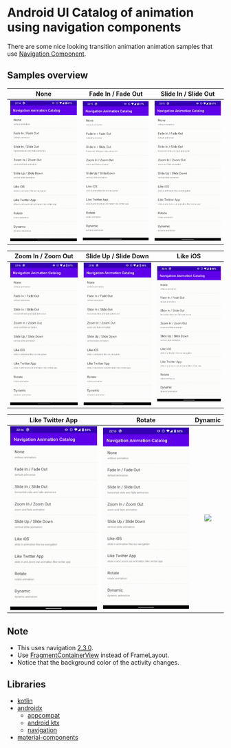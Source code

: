 # Android UI Catalog of animation using navigation components
There are some nice looking transition animation animation samples that use [Navigation Component](https://developer.android.com/guide/navigation/navigation-getting-started).

## Samples overview
None|Fade In / Fade Out|Slide In / Slide Out
:--:|:--:|:--:
![](./images/1_none.gif)|![](./images/2_fade.gif)|![](./images/3_slide.gif)

Zoom In / Zoom Out|Slide Up / Slide Down|Like iOS
:--:|:--:|:--:
![](./images/4_zoom.gif)|![](./images/5_up.gif)|![](./images/6_ios.gif)

Like Twitter App|Rotate|Dynamic
:--:|:--:|:--:
![](./images/7_twitter.gif)|![](./images/8_rotate.gif)|![](./images/9_dynamic.gif)

## Note
* This uses navigation [2.3.0](https://developer.android.com/jetpack/androidx/releases/navigation#version_230_3).
* Use [FragmentContainerView](https://developer.android.com/reference/androidx/fragment/app/FragmentContainerView) instead of FrameLayout.
* Notice that the background color of the activity changes.

## Libraries
* [kotlin](https://kotlinlang.org/)
* [androidx](https://developer.android.com/jetpack/androidx)
  * [appcompat](https://developer.android.com/jetpack/androidx/releases/appcompat)
  * [android ktx](https://developer.android.com/kotlin/ktx)
  * [navigation](https://developer.android.com/guide/navigation/navigation-getting-started)
* [material-components](https://github.com/material-components/material-components-android)

